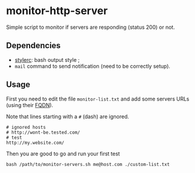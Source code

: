 monitor-http-server
===================

Simple script to monitor if servers are responding (status 200) or not.


## Dependencies

* [stylerc](https://github.com/edouard-lopez/stylerc): bash output style ;
* `mail` command to send notification (need to be correctly setup).

## Usage

First you need to edit the file `monitor-list.txt` and add some servers URLs (using their [FQDN](https://en.wikipedia.org/wiki/Fully_qualified_domain_name)).

Note that lines starting with a `#` (dash) are ignored.

	# ignored hosts
	# http://wont-be.tested.com/
	# test
	http://my.website.com/

Then you are good to go and run your first test

	bash /path/to/monitor-servers.sh me@host.com ./custom-list.txt
